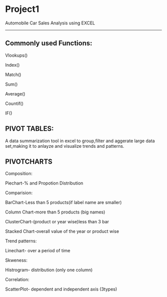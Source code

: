 # Project1
Automobile Car Sales Analysis using EXCEL
*****************************
Commonly used Functions:
--------------------------
Vlookups()

Index()

Match()

Sum()

Average()

Countif()

IF()

PIVOT TABLES:
-------------
A data summarization tool in excel to group,filter and aggerate large data set,making it to anlayze and visualize trends and patterns.

PIVOTCHARTS 
-----------
Composition:

Piechart-% and Propotion Distribution

Comparision:

BarChart-Less than 5 products(if label name are smaller)

Column Chart-more than 5 products (big names)

ClusterChart-(product or year wise)less than 3 bar 

Stacked Chart-overall value of the year or product wise

Trend patterns:

Linechart- over a period of time 

Skweness:

Histrogram- distribution (only one column)

Correlation:

ScatterPlot- dependent and independent axis (3types)
